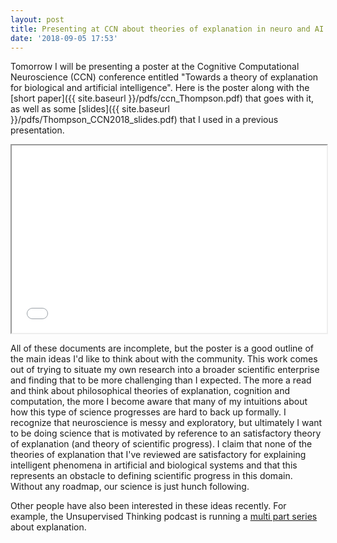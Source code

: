 ```yaml
---
layout: post
title: Presenting at CCN about theories of explanation in neuro and AI
date: '2018-09-05 17:53'
---
```


Tomorrow I will be presenting a poster at the Cognitive Computational Neuroscience (CCN) conference entitled "Towards a theory of explanation for biological and artificial intelligence". Here is the poster along with the [short paper]({{ site.baseurl }}/pdfs/ccn_Thompson.pdf) that goes with it, as well as some [slides]({{ site.baseurl }}/pdfs/Thompson_CCN2018_slides.pdf) that I used in a previous presentation.
<iframe src={{ site.baseurl }}"/pdfs/Thompson_CCN2018_poster.pdf" width="100%" height="300"></iframe>

All of these documents are incomplete, but the poster is a good outline of the main ideas I'd like to think about with the community. This work comes out of trying to situate my own research into a broader scientific enterprise and finding that to be more challenging than I expected. The more a read and think about philosophical theories of explanation, cognition and computation, the more I become aware that many of my intuitions about how this type of science progresses are hard to back up formally. I recognize that neuroscience is messy and exploratory, but ultimately I want to be doing science that is motivated by reference to an satisfactory theory of explanation (and theory of scientific progress). I claim that none of the theories of explanation that I've reviewed are satisfactory for explaining intelligent phenomena in artificial and biological systems and that this represents an obstacle to defining scientific progress in this domain. Without any roadmap, our science is just hunch following.

Other people have also been interested in these ideas recently. For example, the Unsupervised Thinking podcast is running a [multi part series](http://unsupervisedthinkingpodcast.blogspot.com/2018/08/episode-36-what-is-explanation-part-1.html) about explanation.
